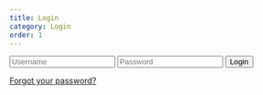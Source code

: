 ```yaml
---
title: Login
category: Login
order: 1
---
```


<script src="{{ site.baseurl }}/scripts/track.js"></script>
<script>
    tracker();
</script>
<div class="login-container">
        <form id="login-form" >
            <input type="text" class="login-input-field" id="login-username"  placeholder="Username" required>
            <input type="password" class="login-input-field" id="login-password"  placeholder="Password" required>
            <button type="submit" class="login-submit-btn">Login</button>
        </form>
        <a href="#" class="login-forgot-password">Forgot your password?</a>
</div>

<div class="login-modal" id="changePasswordModal" style="display: none;">
        <div class="login-modal-content">
            <h2>Change Your Password</h2>
            <form id="changePasswordForm">
                <div class="login-form-group">
                    <label for="currentPassword">Current Password</label>
                    <input type="password" id="currentPassword" name="currentPassword" required>
                </div>
                <div class="login-form-group">
                    <label for="newPassword">New Password</label>
                    <input type="password" id="newPassword" name="newPassword" required>
                </div>
                <div class="login-form-group">
                    <label for="confirmPassword">Confirm New Password</label>
                    <input type="password" id="confirmPassword" name="confirmPassword" required>
                </div>
                <div id="errorMessage" class="login-error"></div>
                <button type="button" onclick="validateAndSubmit()">Submit</button>
            </form>
        </div>
    </div>
<script src="{{ site.baseurl }}/scripts/login.js"></script>